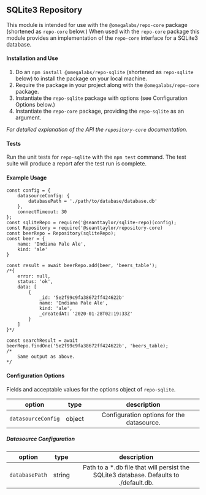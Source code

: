 ## SQLite3 Repository

This module is intended for use with the `@omegalabs/repo-core` package (shortened as `repo-core` below.) When used with the `repo-core` package this module provides an implementation of the `repo-core` interface for a SQLite3 database. 


#### Installation and Use

1. Do an `npm install @omegalabs/repo-sqlite` (shortened as `repo-sqlite` below) to install the package on your local machine. 
2. Require the package in your project along with the `@omegalabs/repo-core` package.
3. Instantiate the `repo-sqlite` package with options (see Configuration Options below.)
4. Instantiate the `repo-core` package, providing the `repo-sqlite` as an argument.

_For detailed explanation of the API the `repository-core` documentation._

#### Tests

Run the unit tests for `repo-sqlite` with the `npm test` command. The test suite will produce a report afer the test run is complete.

#### Example Usage 

```
const config = {
    datasourceConfig: {
        databasePath = './path/to/database/database.db'
    },
    connectTimeout: 30
};
const sqliteRepo = require('@seanttaylor/sqlite-repo)(config);
const Repository = require('@seanttaylor/repository-core)
const beerRepo = Repository(sqliteRepo);
const beer = {
    name: 'Indiana Pale Ale',
    kind: 'ale'
}

const result = await beerRepo.add(beer, 'beers_table');
/*{
    error: null,
    status: 'ok',
    data: [
        {
            _id: '5e2f99c9fa38672ff424622b'
            name: 'Indiana Pale Ale',
            kind: 'ale',
            _createdAt: '2020-01-28T02:19:33Z'
        }
    ]
}*/

const searchResult = await beerRepo.findOne('5e2f99c9fa38672ff424622b', 'beers_table);
/*
    Same output as above.
*/

```

#### Configuration Options

Fields and acceptable values for the options object of `repo-sqlite`.

|    option    | type   |       description                                    |
|:------------:|--------|:----------------------------------------------------:|
| `datasourceConfig` | object | Configuration options for the datasource. |

##### Datasource Configuration

|    option    | type   |       description                                    |
|:------------:|--------|:----------------------------------------------------:|
| `databasePath` | string | Path to a *.db file that will persist the SQLite3 database. Defaults to ./default.db. |
